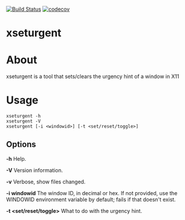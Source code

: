 [![Build Status](https://travis-ci.org/lpenz/xseturgent.png?branch=master)](https://travis-ci.org/lpenz/xseturgent) 
[![codecov](https://codecov.io/gh/lpenz/xseturgent/branch/master/graph/badge.svg)](https://codecov.io/gh/lpenz/xseturgent)

xseturgent
==========

# About

xseturgent is a tool that sets/clears the urgency hint of a window in X11


# Usage

~~~[.sh]
xseturgent -h
xseturgent -V
xseturgent [-i <windowid>] [-t <set/reset/toggle>]
~~~

## Options

**-h** Help.

**-V** Version information.

**-v** Verbose, show files changed.

**-i windowid** The window ID, in decimal or hex. If not provided, use
   the WINDOWID environment variable by default; fails if that doesn't
   exist.

**-t <set/reset/toggle>** What to do with the urgency hint.

